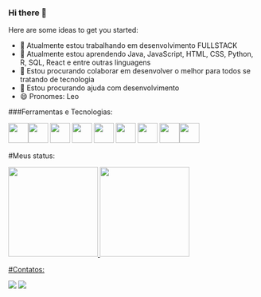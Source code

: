 ### Hi there 👋



Here are some ideas to get you started:

- 🔭 Atualmente estou trabalhando em desenvolvimento FULLSTACK
- 🌱 Atualmente estou aprendendo Java, JavaScript, HTML, CSS, Python, R, SQL, React e entre outras linguagens
- 👯 Estou procurando colaborar em desenvolver o melhor para todos se tratando de tecnologia
- 🤔 Estou procurando ajuda com desenvolvimento 
- 😄 Pronomes: Leo


###Ferramentas e Tecnologias:

<img src="https://cdn.jsdelivr.net/gh/devicons/devicon/icons/git/git-original.svg" width="40" height="40"/><img src="https://cdn.jsdelivr.net/gh/devicons/devicon/icons/java/java-original.svg" width="40" height="40"/> <img src="https://cdn.jsdelivr.net/gh/devicons/devicon/icons/linux/linux-original.svg" width="40" height="40"/> <link rel="stylesheet" href="https://cdn.jsdelivr.net/gh/devicons/devicon@v2.15.1/devicon.min.css"> <img src="https://cdn.jsdelivr.net/gh/devicons/devicon/icons/react/react-original.svg" width="40" height="40" /> <img src="https://cdn.jsdelivr.net/gh/devicons/devicon/icons/html5/html5-original.svg" width="40" height="40" /> <img src="https://cdn.jsdelivr.net/gh/devicons/devicon/icons/css3/css3-original.svg" width="40" height="40"/> <img src="https://cdn.jsdelivr.net/gh/devicons/devicon/icons/javascript/javascript-original.svg" width="40" height="40"  /> <img src="https://cdn.jsdelivr.net/gh/devicons/devicon/icons/python/python-original.svg"  width="40" height="40"/><img src="https://cdn.jsdelivr.net/gh/devicons/devicon/icons/mysql/mysql-plain.svg" width="40" height="40" />
          
          
          
          
          


#Meus status:

<div>
<a href="https://github.com/lrmello">
<img height="180em" src="https://github-readme-stats.vercel.app/api/top-langs/?username=lrmello&layout=compact&langs_count=7&theme=dracula"/>
<img height="180em" src="https://github-readme-stats.vercel.app/api?username=lrmello&show_icons=true&theme=dracula&include_all_commits=true&count_private=true"/>
    
          
</div>
  
#Contatos:
  
<div>
<a href = "mailto:leonardo.reis28051995@gmail.com"><img src="https://img.shields.io/badge/Gmail-D14836?style=for-the-badge&logo=gmail&logoColor=white" target="_blank"></a>
<a href="https://www.linkedin.com/in/leonardo-reis-95228893/" target="_blank"><img src="https://img.shields.io/badge/-LinkedIn-%230077B5?style=for-the-badge&logo=linkedin&logoColor=white" target="_blank"></a>   
</div>
  
